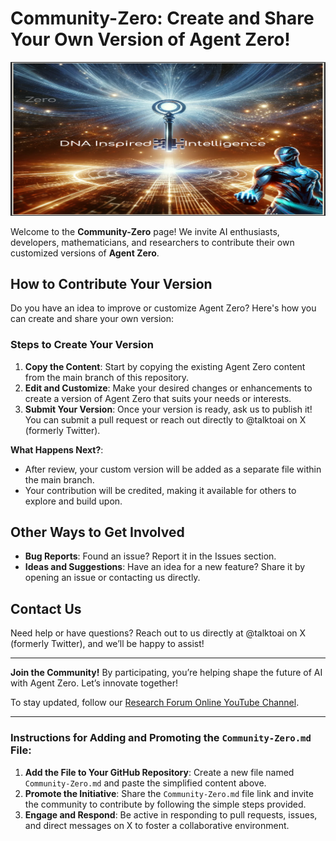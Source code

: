 # Community-Zero: Create and Share Your Own Version of Agent Zero!

![Agent Zero Visualization](https://github.com/ResearchForumOnline/agentzero-the-real-q-strawberry/raw/main/image%20(39).png)


Welcome to the **Community-Zero** page! We invite AI enthusiasts, developers, mathematicians, and researchers to contribute their own customized versions of **Agent Zero**.

## How to Contribute Your Version

Do you have an idea to improve or customize Agent Zero? Here's how you can create and share your own version:

### Steps to Create Your Version

1. **Copy the Content**: Start by copying the existing Agent Zero content from the main branch of this repository.
2. **Edit and Customize**: Make your desired changes or enhancements to create a version of Agent Zero that suits your needs or interests.
3. **Submit Your Version**: Once your version is ready, ask us to publish it! You can submit a pull request or reach out directly to @talktoai on X (formerly Twitter).

**What Happens Next?**:
- After review, your custom version will be added as a separate file within the main branch.
- Your contribution will be credited, making it available for others to explore and build upon.

## Other Ways to Get Involved

- **Bug Reports**: Found an issue? Report it in the Issues section.
- **Ideas and Suggestions**: Have an idea for a new feature? Share it by opening an issue or contacting us directly.

## Contact Us

Need help or have questions? Reach out to us directly at @talktoai on X (formerly Twitter), and we’ll be happy to assist!

---

**Join the Community!** By participating, you’re helping shape the future of AI with Agent Zero. Let’s innovate together!

To stay updated, follow our [Research Forum Online YouTube Channel](https://www.youtube.com/@researchforumonline/videos).

---

### **Instructions for Adding and Promoting the `Community-Zero.md` File:**

1. **Add the File to Your GitHub Repository**: Create a new file named `Community-Zero.md` and paste the simplified content above.
2. **Promote the Initiative**: Share the `Community-Zero.md` file link and invite the community to contribute by following the simple steps provided.
3. **Engage and Respond**: Be active in responding to pull requests, issues, and direct messages on X to foster a collaborative environment.

